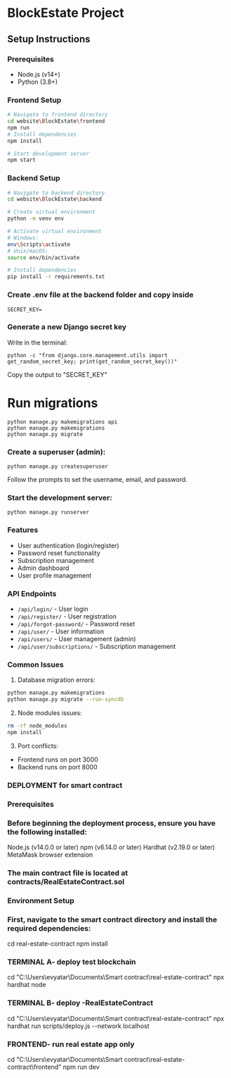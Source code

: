 # BlockEstate Project

## Setup Instructions

### Prerequisites
- Node.js (v14+)
- Python (3.8+)

### Frontend Setup
```bash
# Navigate to frontend directory
cd website\BlockEstate\frontend
npm run
# Install dependencies
npm install

# Start development server
npm start
```

### Backend Setup
```bash
# Navigate to backend directory
cd website\BlockEstate\backend

# Create virtual environment
python -m venv env

# Activate virtual environment
# Windows:
env\Scripts\activate
# Unix/macOS:
source env/bin/activate

# Install dependencies
pip install -r requirements.txt
```

### Create .env file at the backend folder and copy inside
```
SECRET_KEY=
```

### Generate a new Django secret key
Write in the terminal:
```
python -c "from django.core.management.utils import get_random_secret_key; print(get_random_secret_key())"
```
Copy the output to "SECRET_KEY"

# Run migrations
```
python manage.py makemigrations api
python manage.py makemigrations
python manage.py migrate
```

### Create a superuser (admin):
```
python manage.py createsuperuser
```
Follow the prompts to set the username, email, and password.


### Start the development server:
```
python manage.py runserver
```

### Features
- User authentication (login/register)
- Password reset functionality
- Subscription management
- Admin dashboard
- User profile management

### API Endpoints
- `/api/login/` - User login
- `/api/register/` - User registration
- `/api/forgot-password/` - Password reset
- `/api/user/` - User information
- `/api/users/` - User management (admin)
- `/api/user/subscriptions/` - Subscription management


### Common Issues
1. Database migration errors:
```bash
python manage.py makemigrations
python manage.py migrate --run-syncdb
```

2. Node modules issues:
```bash
rm -rf node_modules
npm install
```

3. Port conflicts:
- Frontend runs on port 3000
- Backend runs on port 8000




### DEPLOYMENT  for  smart contract


### Prerequisites
### Before beginning the deployment process, ensure you have the following installed:

Node.js (v14.0.0 or later)
npm (v6.14.0 or later)
Hardhat (v2.19.0 or later)
MetaMask browser extension

### The main contract file is located at contracts/RealEstateContract.sol




### Environment Setup
### First, navigate to the smart contract directory and install the required dependencies:
cd real-estate-contract
npm install



### TERMINAL A- deploy test blockchain
cd "C:\Users\evyatar\Documents\Smart contract\real-estate-contract"
npx hardhat node


### TERMINAL B-  deploy -RealEstateContract
cd "C:\Users\evyatar\Documents\Smart contract\real-estate-contract"
npx hardhat run scripts/deploy.js --network localhost

###  FRONTEND-   run real estate app only
cd "C:\Users\evyatar\Documents\Smart contract\real-estate-contract\frontend"
npm run dev